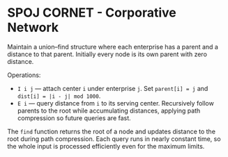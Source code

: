 # SPOJ CORNET - Corporative Network

Maintain a union–find structure where each enterprise has a parent and a
distance to that parent.  Initially every node is its own parent with
zero distance.

Operations:

* `I i j` — attach center `i` under enterprise `j`.  Set `parent[i] = j`
and `dist[i] = |i - j| mod 1000`.
* `E i` — query distance from `i` to its serving center.  Recursively
follow parents to the root while accumulating distances, applying path
compression so future queries are fast.

The `find` function returns the root of a node and updates distance to the
root during path compression.  Each query runs in nearly constant time,
so the whole input is processed efficiently even for the maximum limits.
